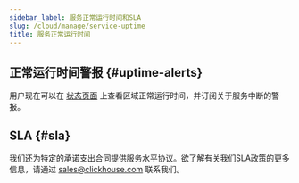 ```yaml
---
sidebar_label: 服务正常运行时间和SLA
slug: /cloud/manage/service-uptime
title: 服务正常运行时间
---
```


## 正常运行时间警报 {#uptime-alerts}

用户现在可以在 [状态页面](https://status.clickhouse.com/) 上查看区域正常运行时间，并订阅关于服务中断的警报。

## SLA {#sla}

我们还为特定的承诺支出合同提供服务水平协议。欲了解有关我们SLA政策的更多信息，请通过 [sales@clickhouse.com](mailto:sales@clickhouse.com) 联系我们。
